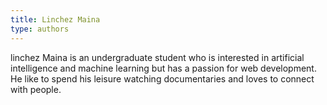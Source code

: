 ```yaml
---
title: Linchez Maina
type: authors
---
```

linchez Maina is an undergraduate student who is interested in artificial intelligence and machine learning but has a passion for web development. He like to spend his leisure watching documentaries and loves to connect with people.